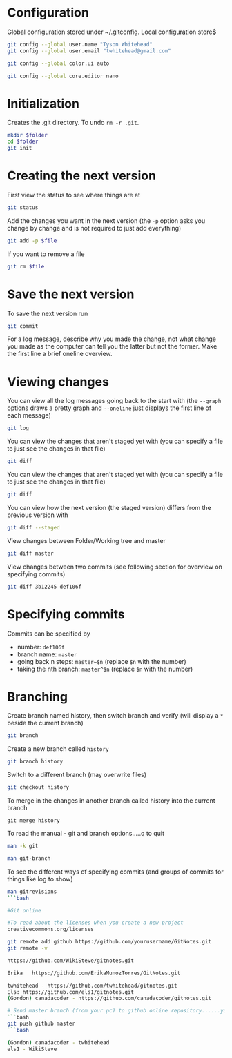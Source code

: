 # Configuration 

Global configuration stored under ~/.gitconfig. Local configuration store$ 

```bash 
git config --global user.name "Tyson Whitehead"   
git config --global user.email "twhitehead@gmail.com" 
```
```bash
git config --global color.ui auto
```
```bash 
git config --global core.editor nano
```

# Initialization 

Creates the .git directory. To undo `rm -r .git`. 

```bash 
mkdir $folder
cd $folder
git init
```
# Creating the next version

First view the status to see where things are at

```bash
git status
```

Add the changes you want in the next version (the `-p` option asks you 
change by change and is not required to just add everything)

```bash
git add -p $file
```

If you want to remove a file

```bash
git rm $file
```

# Save the next version

To save the next version run

```bash
git commit
```

For a log message, describe why you made the change, not what change you 
made as the computer can tell you the latter but not the former. Make 
the first line a brief oneline overview.

# Viewing changes

You can view all the log messages going back to the start with (the 
`--graph` options draws a pretty graph and `--oneline` just displays the 
first line of each message)

```bash
git log
```

You can view the changes that aren't staged yet with (you can specify a 
file to just see the changes in that file)

```bash
git diff
 ```

You can view the changes that aren't staged yet 
with (you can specify a file to just see the changes in that file)

```bash
git diff
```

You can view how the next version (the staged version) differs from the 
previous version with

```bash
git diff --staged
```
View changes between Folder/Working tree and master

```bash
git diff master
```

View changes between two commits (see following section for overview on specifying commits)

```bash
git diff 3b12245 def106f
```

# Specifying commits

Commits can be specified by

* number: `def106f`
* branch name: `master`
* going back n steps: `master~$n` (replace `$n` with the number)
* taking the nth branch: `master^$n`  (replace `$n` with the number)

# Branching

Create branch named history, then switch branch and verify (will display a `*` beside the current branch)

```bash
git branch 
```

Create a new branch called `history`

```bash
git branch history
```

Switch to a different branch (may overwrite files)

```bash
git checkout history
```
To merge in the changes in another branch called history into the current branch

```
git merge history
```

To read the manual - git and branch options.....q to quit
```bash
man -k git

man git-branch
```

To see the different ways of specifying commits (and groups of commits for things like log to show)

```bash
man gitrevisions
```bash

#Git online

#To read about the licenses when you create a new project
creativecommons.org/licenses

git remote add github https://github.com/yourusername/GitNotes.git 
git remote -v

https://github.com/WikiSteve/gitnotes.git

Erika   https://github.com/ErikaMunozTorres/GitNotes.git

twhitehead - https://github.com/twhitehead/gitnotes.git
Els: https://github.com/els1/gitnotes.git
(Gordon) canadacoder - https://github.com/canadacoder/gitnotes.git

# Send master branch (from your pc) to github online repository......you need your git-username and password
```bash
git push github master
```bash

(Gordon) canadacoder - twhitehead
els1 - WikiSteve
